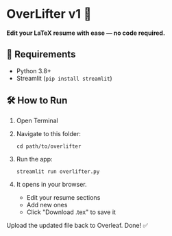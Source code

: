 
# OverLifter v1 🚀

**Edit your LaTeX resume with ease — no code required.**

## 🧰 Requirements
- Python 3.8+
- Streamlit (`pip install streamlit`)

## 🛠 How to Run
1. Open Terminal
2. Navigate to this folder:
   ```
   cd path/to/overlifter
   ```
3. Run the app:
   ```
   streamlit run overlifter.py
   ```

4. It opens in your browser.
   - Edit your resume sections
   - Add new ones
   - Click "Download .tex" to save it

Upload the updated file back to Overleaf. Done! ✅
